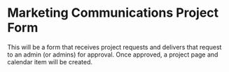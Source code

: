 # Marketing Communications Project Form

This will be a form that receives project requests and delivers that request to an admin (or admins) for approval. Once approved, a project page and calendar item will be created.
